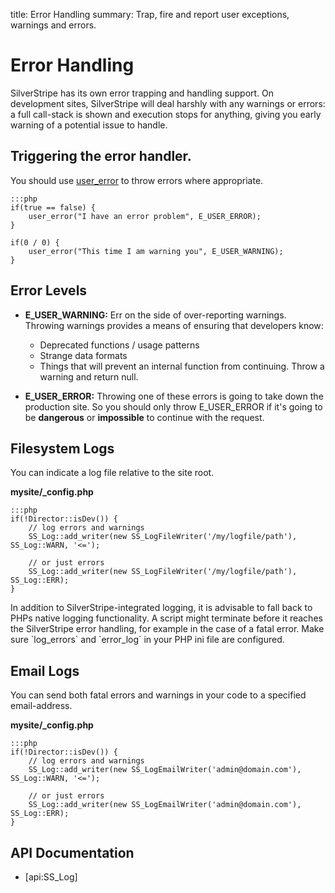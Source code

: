 title: Error Handling
summary: Trap, fire and report user exceptions, warnings and errors.

# Error Handling

SilverStripe has its own error trapping and handling support. On development sites, SilverStripe will deal harshly with 
any warnings or errors: a full call-stack is shown and execution stops for anything, giving you early warning of a 
potential issue to handle.

## Triggering the error handler.

You should use [user_error](http://www.php.net/user_error) to throw errors where appropriate.

	:::php
	if(true == false) {
		user_error("I have an error problem", E_USER_ERROR);
	}

	if(0 / 0) {
		user_error("This time I am warning you", E_USER_WARNING);
	}

## Error Levels

*  **E_USER_WARNING:** Err on the side of over-reporting warnings. Throwing warnings provides a means of ensuring that 
developers know:
    * Deprecated functions / usage patterns
    * Strange data formats
    * Things that will prevent an internal function from continuing.  Throw a warning and return null.

*  **E_USER_ERROR:** Throwing one of these errors is going to take down the production site.  So you should only throw
E_USER_ERROR if it's going to be **dangerous** or **impossible** to continue with the request.


## Filesystem Logs

You can indicate a log file relative to the site root.

**mysite/_config.php**

	:::php
	if(!Director::isDev()) {
		// log errors and warnings
		SS_Log::add_writer(new SS_LogFileWriter('/my/logfile/path'), SS_Log::WARN, '<=');

		// or just errors
		SS_Log::add_writer(new SS_LogFileWriter('/my/logfile/path'), SS_Log::ERR);
	}

<div class="info" markdown="1">
In addition to SilverStripe-integrated logging, it is advisable to fall back to PHPs native logging functionality. A
script might terminate before it reaches the SilverStripe error handling, for example in the case of a fatal error. Make
sure `log_errors` and `error_log` in your PHP ini file are configured.
</div>

## Email Logs

You can send both fatal errors and warnings in your code to a specified email-address.

**mysite/_config.php**

	:::php
	if(!Director::isDev()) {
		// log errors and warnings
		SS_Log::add_writer(new SS_LogEmailWriter('admin@domain.com'), SS_Log::WARN, '<=');

		// or just errors
		SS_Log::add_writer(new SS_LogEmailWriter('admin@domain.com'), SS_Log::ERR);
	}

## API Documentation

* [api:SS_Log]